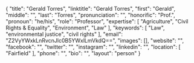 {
  "title": "Gerald Torres",
  "linktitle": "Gerald Torres",
  "first": "Gerald",
  "middle": "",
  "last": "Torres",
  "pronunciation": "",
  "honorific": "Prof.",
  "pronoun": "he/his",
  "role": "Professor",
  "expertise": [
    "Agriculture",
    "Civil Rights & Equality",
    "Environment",
    "Law"
  ],
  "keywords": [
    "Law",
    "environmental justice",
    "civil rights"
  ],
  "email": "Z2VyYWxkLnRvcnJlc0B5YWxlLmVkdQ==",
  "images": [],
  "website": "",
  "facebook": "",
  "twitter": "",
  "instagram": "",
  "linkedin": "",
  "location": [
    "Fairfield"
  ],
  "phone": "",
  "bio": "",
  "layout": "person"
}
